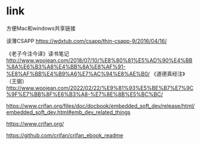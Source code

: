# link
方便Mac和windows共享链接

读薄CSAPP
https://wdxtub.com/csapp/thin-csapp-9/2016/04/16/

《老子今注今译》读书笔记
http://www.woojean.com/2018/07/10/%E8%80%81%E5%AD%90%E4%BB%8A%E6%B3%A8%E4%BB%8A%E8%AF%91-%E8%AF%BB%E4%B9%A6%E7%AC%94%E8%AE%B0/
《道德真经注》（王弼）
http://www.woojean.com/2022/02/22/%E9%81%93%E5%BE%B7%E7%9C%9F%E7%BB%8F%E6%B3%A8-%E7%8E%8B%E5%BC%BC/


https://www.crifan.org/files/doc/docbook/embedded_soft_dev/release/html/embedded_soft_dev.html#emb_dev_related_things

https://www.crifan.org/


https://github.com/crifan/crifan_ebook_readme
